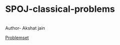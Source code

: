 # SPOJ-classical-problems
<br>
Author- Akshat jain

[Problemset](https://www.spoj.com/problems/classical/sort=6)
